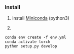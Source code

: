 ### Install

1. install [Miniconda](https://conda.io/miniconda.html) \(python3)

2. 
```
conda env create -f env.yml
conda activate torch
python setup.py develop
```
